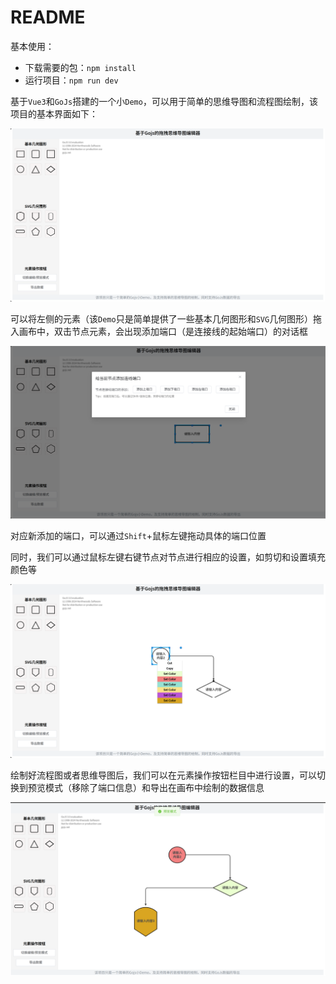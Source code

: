 # README

基本使用：

- 下载需要的包：`npm install`
- 运行项目：`npm run dev`

基于`Vue3`和`GoJs`搭建的一个小`Demo`，可以用于简单的思维导图和流程图绘制，该项目的基本界面如下：

![image-20250517144855212](/public/image-20250517144855212.png)

可以将左侧的元素（该`Demo`只是简单提供了一些基本几何图形和`SVG`几何图形）拖入画布中，双击节点元素，会出现添加端口（是连接线的起始端口）的对话框

![image-20250517144953014](/public/image-20250517144953014.png)

对应新添加的端口，可以通过`Shift`+鼠标左键拖动具体的端口位置

同时，我们可以通过鼠标左键右键节点对节点进行相应的设置，如剪切和设置填充颜色等

![image-20250517145259165](/public/image-20250517145259165.png)

绘制好流程图或者思维导图后，我们可以在元素操作按钮栏目中进行设置，可以切换到预览模式（移除了端口信息）和导出在画布中绘制的数据信息

![image-20250517145543208](/public/image-20250517145543208.png)
